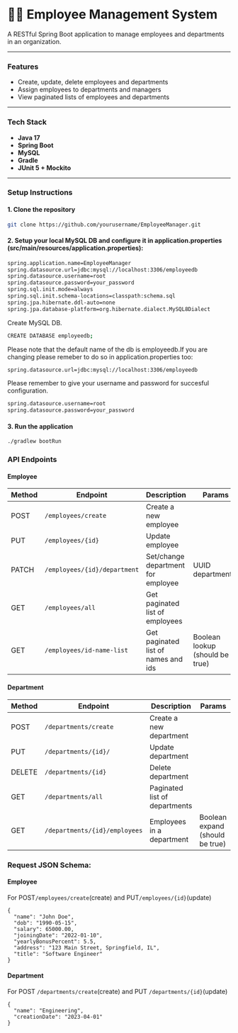# 🧑‍💼 Employee Management System

A RESTful Spring Boot application to manage employees and departments in an organization. 

---

### Features

- Create, update, delete employees and departments
- Assign employees to departments and managers
- View paginated lists of employees and departments

---

### Tech Stack

- **Java 17**
- **Spring Boot**
- **MySQL**
- **Gradle**
- **JUnit 5 + Mockito**

---

### Setup Instructions

#### 1. Clone the repository
```bash
git clone https://github.com/yourusername/EmployeeManager.git
```
#### 2. Setup your local MySQL DB and configure it in application.properties (src/main/resources/application.properties):
```bash
spring.application.name=EmployeeManager
spring.datasource.url=jdbc:mysql://localhost:3306/employeedb
spring.datasource.username=root
spring.datasource.password=your_password
spring.sql.init.mode=always
spring.sql.init.schema-locations=classpath:schema.sql
spring.jpa.hibernate.ddl-auto=none
spring.jpa.database-platform=org.hibernate.dialect.MySQL8Dialect
```
Create MySQL DB.
```bash
CREATE DATABASE employeedb;
```
Please note that the default name of the db is employeedb.If you are changing please remeber to do so in application.properties too:
```bash
spring.datasource.url=jdbc:mysql://localhost:3306/employeedb
```
Please remember to give your username and password for succesful configuration.
```bash
spring.datasource.username=root
spring.datasource.password=your_password
```
#### 3. Run the application
```bash
./gradlew bootRun
```
### API Endpoints
#### Employee
| Method | Endpoint                     | Description                         | Params                           |
| ------ | ---------------------------- | -------------------------------     |--------------------------------- |
| POST   | `/employees/create`          | Create a new employee               |                                  |
| PUT    | `/employees/{id}`            | Update employee                     |                                  |
| PATCH  | `/employees/{id}/department` | Set/change department for employee  | UUID departmentId                |
| GET    | `/employees/all`             | Get paginated list of employees     |                                  | 
| GET    | `/employees/id-name-list`    | Get paginated list of names and ids | Boolean lookup (should be true)  |

#### Department
| Method | Endpoint                      | Description                   | Params                           |
| ------ | --------------------------    | ----------------------------- |-------------------------         |
| POST   | `/departments/create`         | Create a new department       |                                  |
| PUT    | `/departments/{id}/`          | Update department             |                                  |
| DELETE | `/departments/{id}`           | Delete department             |                                  |
| GET    | `/departments/all`            | Paginated list of departments |                                  |
| GET    | `/departments/{id}/employees` | Employees in a department     | Boolean expand (should be true)  |

### Request JSON Schema:
#### Employee
For POST`/employees/create`(create) and PUT`/employees/{id}`(update)
```
{
  "name": "John Doe",
  "dob": "1990-05-15",
  "salary": 65000.00,
  "joiningDate": "2022-01-10",
  "yearlyBonusPercent": 5.5,
  "address": "123 Main Street, Springfield, IL",
  "title": "Software Engineer"
}
```
#### Department
For POST `/departments/create`(create) and PUT `/departments/{id}`(update)
```
{
  "name": "Engineering",
  "creationDate": "2023-04-01"
}
```




